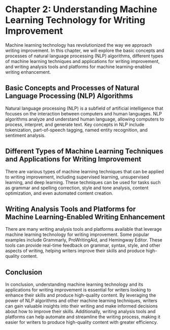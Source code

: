 Chapter 2: Understanding Machine Learning Technology for Writing Improvement
============================================================================

Machine learning technology has revolutionized the way we approach writing improvement. In this chapter, we will explore the basic concepts and processes of natural language processing (NLP) algorithms, different types of machine learning techniques and applications for writing improvement, and writing analysis tools and platforms for machine learning-enabled writing enhancement.

Basic Concepts and Processes of Natural Language Processing (NLP) Algorithms
----------------------------------------------------------------------------

Natural language processing (NLP) is a subfield of artificial intelligence that focuses on the interaction between computers and human languages. NLP algorithms analyze and understand human language, allowing computers to process, interpret, and generate text. Key concepts in NLP include tokenization, part-of-speech tagging, named entity recognition, and sentiment analysis.

Different Types of Machine Learning Techniques and Applications for Writing Improvement
---------------------------------------------------------------------------------------

There are various types of machine learning techniques that can be applied to writing improvement, including supervised learning, unsupervised learning, and deep learning. These techniques can be used for tasks such as grammar and spelling correction, style and tone analysis, content optimization, and even automated content creation.

Writing Analysis Tools and Platforms for Machine Learning-Enabled Writing Enhancement
-------------------------------------------------------------------------------------

There are many writing analysis tools and platforms available that leverage machine learning technology for writing improvement. Some popular examples include Grammarly, ProWritingAid, and Hemingway Editor. These tools can provide real-time feedback on grammar, syntax, style, and other aspects of writing, helping writers improve their skills and produce high-quality content.

Conclusion
----------

In conclusion, understanding machine learning technology and its applications for writing improvement is essential for writers looking to enhance their skills and produce high-quality content. By leveraging the power of NLP algorithms and other machine learning techniques, writers can gain valuable insights into their writing and make informed decisions about how to improve their skills. Additionally, writing analysis tools and platforms can help automate and streamline the writing process, making it easier for writers to produce high-quality content with greater efficiency.
